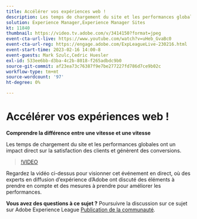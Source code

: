 ```yaml
---
title: Accélérer vos expériences web !
description: Les temps de chargement du site et les performances globales ont un impact direct sur la satisfaction des clients et génèrent des conversions.
solution: Experience Manager,Experience Manager Sites
kt: 11840
thumbnail: https://video.tv.adobe.com/v/3414150?format=jpeg
event-cta-url-live: https://www.youtube.com/watch?v=uHeb_GvaBc0
event-cta-url-reg: https://engage.adobe.com/ExpLeagueLive-230216.html
event-start-time: 2023-02-16 14:00-8
event-guests: Mark Szulc,Cedric Huesler
exl-id: 533ee6bb-d3ba-4c2b-8018-f265adbdc9b0
source-git-commit: af23ea73c76387f9e7be277227fd786d7ce9b02c
workflow-type: tm+mt
source-wordcount: '97'
ht-degree: 0%

---
```


# Accélérer vos expériences web !

**Comprendre la différence entre une vitesse et une vitesse**

Les temps de chargement du site et les performances globales ont un impact direct sur la satisfaction des clients et génèrent des conversions.

>[!VIDEO](https://video.tv.adobe.com/v/3414150/?quality=12&learn=on)

Regardez la vidéo ci-dessus pour visionner cet événement en direct, où des experts en diffusion d’expérience d’Adobe ont discuté des éléments à prendre en compte et des mesures à prendre pour améliorer les performances.

**Vous avez des questions à ce sujet ?** Poursuivre la discussion sur ce sujet sur Adobe Experience League [Publication de la communauté](https://experienceleaguecommunities.adobe.com/t5/adobe-experience-manager/experience-league-live-post-session-discussion-speeding-up-your/m-p/575513#M36836).
